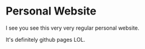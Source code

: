 # Personal Website

I see you see this very very regular personal website.

It's definitely github pages LOL.
